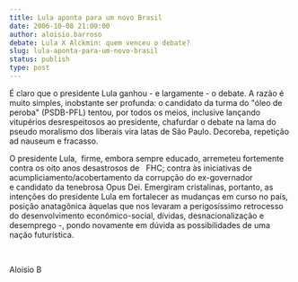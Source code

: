 ```yaml
---
title: Lula aponta para um novo Brasil
date: 2006-10-08 21:00:00
author: aloisio.barroso
debate: Lula X Alckmin: quem venceu o debate?
slug: lula-aponta-para-um-novo-brasil
status: publish 
type: post
---
```


É claro que o presidente Lula ganhou - e largamente - o debate. A razão é muito simples, inobstante ser profunda: o candidato da turma do "óleo de peroba" (PSDB-PFL) tentou, por todos os meios, inclusive lançando vitupérios desrespeitosos ao presidente, chafurdar o debate na lama do pseudo moralismo dos liberais vira latas de São Paulo. Decoreba, repetição ad nauseum e fracasso.


O presidente Lula,  firme, embora sempre educado, arremeteu fortemente contra os oito anos desastrosos de   FHC; contra às iniciativas de acumpliciamento/acobertamento da corrupção do ex-governador e candidato da tenebrosa Opus Dei. Emergiram cristalinas, portanto, as intenções do presidente Lula em fortalecer as mudanças em curso no país, posição anatagônica àquelas que nos levaram a perigosíssimo retrocesso do desenvolvimento econômico-social, dívidas, desnacionalização e desemprego -, pondo novamente em dúvida as possibilidades de uma nação futurística.


 


Aloisio B



